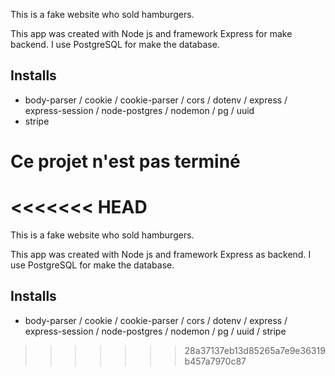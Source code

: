 
This is a fake website who sold hamburgers.

This app was created with Node js and framework Express for make backend. I use PostgreSQL for make the database.

## Installs 

- body-parser / cookie / cookie-parser / cors / dotenv / express / express-session / node-postgres / nodemon / pg / uuid
- stripe


# Ce projet n'est pas terminé 
<<<<<<< HEAD
=======

This is a fake website who sold hamburgers.

This app was created with Node js and framework Express as backend. I use PostgreSQL for make the database.

## Installs 

- body-parser / cookie / cookie-parser / cors / dotenv / express / express-session / node-postgres / nodemon / pg / uuid / stripe
>>>>>>> 28a37137eb13d85265a7e9e36319b457a7970c87
